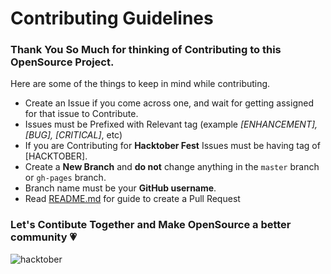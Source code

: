 # Contributing Guidelines

### Thank You So Much for thinking of Contributing to this OpenSource Project. 
Here are some of the things to keep in mind while contributing.
- Create an Issue if you come across one, and wait for getting assigned for that issue to Contribute.
- Issues must be Prefixed with Relevant tag (example _[ENHANCEMENT], [BUG], [CRITICAL]_, etc)
- If you are Contributing for **Hacktober Fest** Issues must be having tag of [HACKTOBER].
- Create a **New Branch** and **do not** change anything in the `master` branch or `gh-pages` branch.
- Branch name must be your **GitHub username**.
- Read [README.md](https://github.com/thatfreakcoder/AngularWeatherApp/blob/master/README.md) for guide to create a Pull Request

### Let's Contibute Together and Make OpenSource a better community 💗
![hacktober](https://camo.githubusercontent.com/10d235a0a43e6e6bb12f2c7941e7cbfdb22e667e/68747470733a2f2f6d69726f2e6d656469756d2e636f6d2f6d61782f3635302f312a6157717756765549724446647645546d684b50527a772e706e67)
